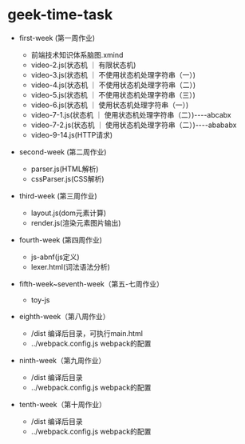 # geek-time-task

- first-week (第一周作业)
    - 前端技术知识体系脑图.xmind
    - video-2.js(状态机 ｜ 有限状态机)
    - video-3.js(状态机 ｜ 不使用状态机处理字符串（一）)
    - video-4.js(状态机 ｜ 不使用状态机处理字符串（二）)
    - video-5.js(状态机 ｜ 不使用状态机处理字符串（三）)
    - video-6.js(状态机 ｜ 使用状态机处理字符串（一）)
    - video-7-1.js(状态机 ｜ 使用状态机处理字符串（二）)----abcabx
    - video-7-2.js(状态机 ｜ 使用状态机处理字符串（二）)----abababx
    - video-9-14.js(HTTP请求)

- second-week (第二周作业)
    - parser.js(HTML解析)
    - cssParser.js(CSS解析)

- third-week (第三周作业)
    - layout.js(dom元素计算)
    - render.js(渲染元素图片输出)

- fourth-week (第四周作业)
    - js-abnf(js定义)
    - lexer.html(词法语法分析)

- fifth-week~seventh-week（第五-七周作业）
    - toy-js
- eighth-week（第八周作业）
    - /dist 编译后目录，可执行main.html
    - ../webpack.config.js webpack的配置
- ninth-week（第九周作业）
    - /dist 编译后目录
    - ../webpack.config.js webpack的配置
- tenth-week（第十周作业）
    - /dist 编译后目录
    - ../webpack.config.js webpack的配置